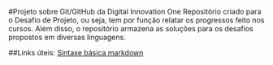 #Projeto sobre Git/GitHub da Digital Innovation One
Repositório criado para o Desafio de Projeto, ou seja, tem por função relatar os progressos feito nos cursos.
Além disso, o repositório armazena as soluções para os desafios propostos em diversas linguagens.

##Links úteis:
[Sintaxe básica markdown](https://www.markdownguide.org/basic.sintax/)
